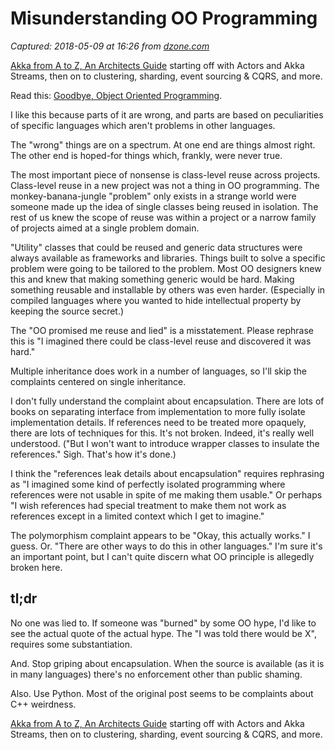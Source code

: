 # Misunderstanding OO Programming

_Captured: 2018-05-09 at 16:26 from [dzone.com](https://dzone.com/articles/misunderstanding-oo-programming?edition=377216&utm_source=Weekly%20Digest&utm_medium=email&utm_campaign=Weekly%20Digest%202018-05-09)_

[Akka from A to Z, An Architects Guide](https://dzone.com/go?i=290426&u=https%3A%2F%2Finfo.lightbend.com%2Fcollateral-akka-for-architects-a-z-guide-design-build-run-reactive-apps-register.html%3Futm_source%3Ddzone%26utm_medium%3Dpre-roll-text%26utm_campaign%3DCOLL-2018-APR-AKKA-for-Architects-A-Z-Guide-Design-Build-Run-Reactive-Apps%26utm_term%3Dnone%26utm_content%3Djava-zone) starting off with Actors and Akka Streams, then on to clustering, sharding, event sourcing & CQRS, and more.

Read this: [Goodbye, Object Oriented Programming](https://medium.com/@cscalfani/goodbye-object-oriented-programming-a59cda4c0e53?source=linkShare-879bf4230309-1524537370).

I like this because parts of it are wrong, and parts are based on peculiarities of specific languages which aren't problems in other languages.

The "wrong" things are on a spectrum. At one end are things almost right. The other end is hoped-for things which, frankly, were never true.

The most important piece of nonsense is class-level reuse across projects. Class-level reuse in a new project was not a thing in OO programming. The monkey-banana-jungle "problem" only exists in a strange world were someone made up the idea of single classes being reused in isolation. The rest of us knew the scope of reuse was within a project or a narrow family of projects aimed at a single problem domain.

"Utility" classes that could be reused and generic data structures were always available as frameworks and libraries. Things built to solve a specific problem were going to be tailored to the problem. Most OO designers knew this and knew that making something generic would be hard. Making something reusable and installable by others was even harder. (Especially in compiled languages where you wanted to hide intellectual property by keeping the source secret.)

The "OO promised me reuse and lied" is a misstatement. Please rephrase this is "I imagined there could be class-level reuse and discovered it was hard."

Multiple inheritance does work in a number of languages, so I'll skip the complaints centered on single inheritance.

I don't fully understand the complaint about encapsulation. There are lots of books on separating interface from implementation to more fully isolate implementation details. If references need to be treated more opaquely, there are lots of techniques for this. It's not broken. Indeed, it's really well understood. ("But I won't want to introduce wrapper classes to insulate the references." Sigh. That's how it's done.)

I think the "references leak details about encapsulation" requires rephrasing as "I imagined some kind of perfectly isolated programming where references were not usable in spite of me making them usable." Or perhaps "I wish references had special treatment to make them not work as references except in a limited context which I get to imagine."

The polymorphism complaint appears to be "Okay, this actually works." I guess. Or. "There are other ways to do this in other languages." I'm sure it's an important point, but I can't quite discern what OO principle is allegedly broken here.

## tl;dr

No one was lied to. If someone was "burned" by some OO hype, I'd like to see the actual quote of the actual hype. The "I was told there would be X", requires some substantiation.

And. Stop griping about encapsulation. When the source is available (as it is in many languages) there's no enforcement other than public shaming.

Also. Use Python. Most of the original post seems to be complaints about C++ weirdness.

[Akka from A to Z, An Architects Guide](https://dzone.com/go?i=290427&u=https%3A%2F%2Finfo.lightbend.com%2Fcollateral-akka-for-architects-a-z-guide-design-build-run-reactive-apps-register.html%3Futm_source%3Ddzone%26utm_medium%3Dpost-roll-text%26utm_campaign%3DCOLL-2018-APR-AKKA-for-Architects-A-Z-Guide-Design-Build-Run-Reactive-Apps%26utm_term%3Dnone%26utm_content%3Djava-zone) starting off with Actors and Akka Streams, then on to clustering, sharding, event sourcing & CQRS, and more.
